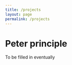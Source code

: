 ```yaml
---
title: /projects
layout: page
permalink: /projects
---
```


# Peter principle

To be filled in eventually
